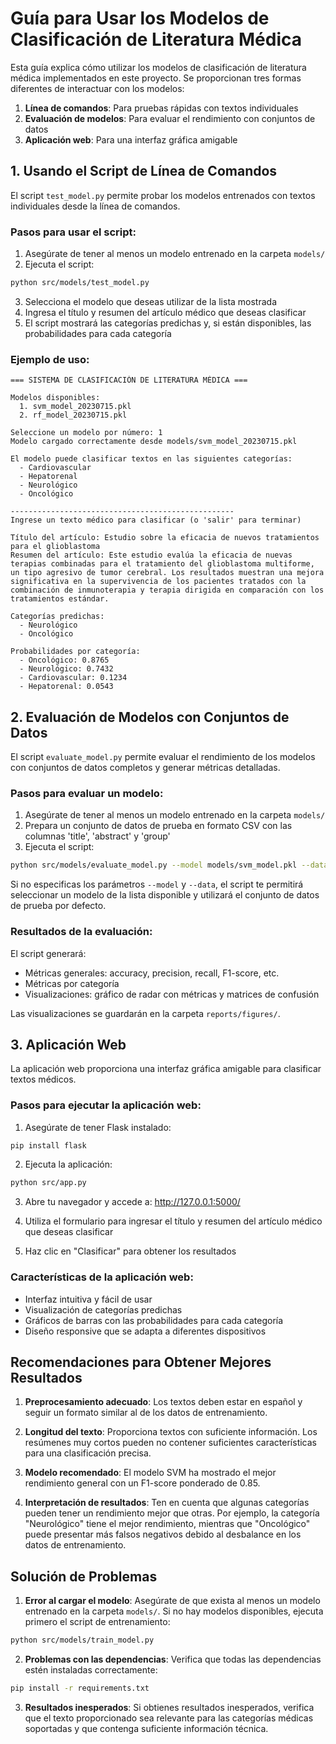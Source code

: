 # Guía para Usar los Modelos de Clasificación de Literatura Médica

Esta guía explica cómo utilizar los modelos de clasificación de literatura médica implementados en este proyecto. Se proporcionan tres formas diferentes de interactuar con los modelos:

1. **Línea de comandos**: Para pruebas rápidas con textos individuales
2. **Evaluación de modelos**: Para evaluar el rendimiento con conjuntos de datos
3. **Aplicación web**: Para una interfaz gráfica amigable

## 1. Usando el Script de Línea de Comandos

El script `test_model.py` permite probar los modelos entrenados con textos individuales desde la línea de comandos.

### Pasos para usar el script:

1. Asegúrate de tener al menos un modelo entrenado en la carpeta `models/`
2. Ejecuta el script:

```bash
python src/models/test_model.py
```

3. Selecciona el modelo que deseas utilizar de la lista mostrada
4. Ingresa el título y resumen del artículo médico que deseas clasificar
5. El script mostrará las categorías predichas y, si están disponibles, las probabilidades para cada categoría

### Ejemplo de uso:

```
=== SISTEMA DE CLASIFICACIÓN DE LITERATURA MÉDICA ===

Modelos disponibles:
  1. svm_model_20230715.pkl
  2. rf_model_20230715.pkl

Seleccione un modelo por número: 1
Modelo cargado correctamente desde models/svm_model_20230715.pkl

El modelo puede clasificar textos en las siguientes categorías:
  - Cardiovascular
  - Hepatorenal
  - Neurológico
  - Oncológico

--------------------------------------------------
Ingrese un texto médico para clasificar (o 'salir' para terminar)

Título del artículo: Estudio sobre la eficacia de nuevos tratamientos para el glioblastoma
Resumen del artículo: Este estudio evalúa la eficacia de nuevas terapias combinadas para el tratamiento del glioblastoma multiforme, un tipo agresivo de tumor cerebral. Los resultados muestran una mejora significativa en la supervivencia de los pacientes tratados con la combinación de inmunoterapia y terapia dirigida en comparación con los tratamientos estándar.

Categorías predichas:
  - Neurológico
  - Oncológico

Probabilidades por categoría:
  - Oncológico: 0.8765
  - Neurológico: 0.7432
  - Cardiovascular: 0.1234
  - Hepatorenal: 0.0543
```

## 2. Evaluación de Modelos con Conjuntos de Datos

El script `evaluate_model.py` permite evaluar el rendimiento de los modelos con conjuntos de datos completos y generar métricas detalladas.

### Pasos para evaluar un modelo:

1. Asegúrate de tener al menos un modelo entrenado en la carpeta `models/`
2. Prepara un conjunto de datos de prueba en formato CSV con las columnas 'title', 'abstract' y 'group'
3. Ejecuta el script:

```bash
python src/models/evaluate_model.py --model models/svm_model.pkl --data data/processed/test_data.csv
```

Si no especificas los parámetros `--model` y `--data`, el script te permitirá seleccionar un modelo de la lista disponible y utilizará el conjunto de datos de prueba por defecto.

### Resultados de la evaluación:

El script generará:

- Métricas generales: accuracy, precision, recall, F1-score, etc.
- Métricas por categoría
- Visualizaciones: gráfico de radar con métricas y matrices de confusión

Las visualizaciones se guardarán en la carpeta `reports/figures/`.

## 3. Aplicación Web

La aplicación web proporciona una interfaz gráfica amigable para clasificar textos médicos.

### Pasos para ejecutar la aplicación web:

1. Asegúrate de tener Flask instalado:

```bash
pip install flask
```

2. Ejecuta la aplicación:

```bash
python src/app.py
```

3. Abre tu navegador y accede a: http://127.0.0.1:5000/

4. Utiliza el formulario para ingresar el título y resumen del artículo médico que deseas clasificar

5. Haz clic en "Clasificar" para obtener los resultados

### Características de la aplicación web:

- Interfaz intuitiva y fácil de usar
- Visualización de categorías predichas
- Gráficos de barras con las probabilidades para cada categoría
- Diseño responsive que se adapta a diferentes dispositivos

## Recomendaciones para Obtener Mejores Resultados

1. **Preprocesamiento adecuado**: Los textos deben estar en español y seguir un formato similar al de los datos de entrenamiento.

2. **Longitud del texto**: Proporciona textos con suficiente información. Los resúmenes muy cortos pueden no contener suficientes características para una clasificación precisa.

3. **Modelo recomendado**: El modelo SVM ha mostrado el mejor rendimiento general con un F1-score ponderado de 0.85.

4. **Interpretación de resultados**: Ten en cuenta que algunas categorías pueden tener un rendimiento mejor que otras. Por ejemplo, la categoría "Neurológico" tiene el mejor rendimiento, mientras que "Oncológico" puede presentar más falsos negativos debido al desbalance en los datos de entrenamiento.

## Solución de Problemas

1. **Error al cargar el modelo**: Asegúrate de que exista al menos un modelo entrenado en la carpeta `models/`. Si no hay modelos disponibles, ejecuta primero el script de entrenamiento:

```bash
python src/models/train_model.py
```

2. **Problemas con las dependencias**: Verifica que todas las dependencias estén instaladas correctamente:

```bash
pip install -r requirements.txt
```

3. **Resultados inesperados**: Si obtienes resultados inesperados, verifica que el texto proporcionado sea relevante para las categorías médicas soportadas y que contenga suficiente información técnica.